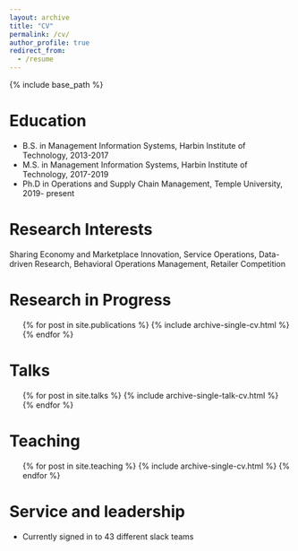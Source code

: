 ```yaml
---
layout: archive
title: "CV"
permalink: /cv/
author_profile: true
redirect_from:
  - /resume
---
```


{% include base_path %}

Education
======
* B.S. in Management Information Systems, Harbin Institute of Technology, 2013-2017
* M.S. in Management Information Systems, Harbin Institute of Technology, 2017-2019
* Ph.D in Operations and Supply Chain Management, Temple University, 2019- present

Research Interests
======
Sharing Economy and Marketplace Innovation, Service Operations, Data-driven Research, Behavioral Operations Management, Retailer Competition

Research in Progress
======
  <ul>{% for post in site.publications %}
    {% include archive-single-cv.html %}
  {% endfor %}</ul>
  
Talks
======
  <ul>{% for post in site.talks %}
    {% include archive-single-talk-cv.html %}
  {% endfor %}</ul>
  
Teaching
======
  <ul>{% for post in site.teaching %}
    {% include archive-single-cv.html %}
  {% endfor %}</ul>
  
Service and leadership
======
* Currently signed in to 43 different slack teams
